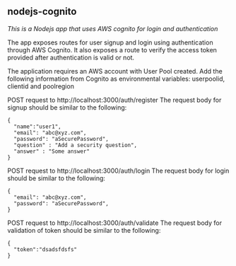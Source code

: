 ## nodejs-cognito
*This is a Nodejs app that uses AWS cognito for login and authentication*

The app exposes routes for user signup and login using authentication through AWS Cognito.
It also exposes a route to verify the access token provided after authentication is valid or not.

The application requires an AWS account with User Pool created. 
Add the following information from Cognito as environmental variables: userpoolid, clientid and poolregion


POST request to http://localhost:3000/auth/register
The request body for signup should be similar to the following:
```
{
  "name":"user1", 
  "email": "abc@xyz.com", 
  "password": "aSecurePassword", 
  "question" : "Add a security question",
  "answer" : "Some answer"
}
```

POST request to http://localhost:3000/auth/login
The request body for login should be similar to the following:
```
{
  "email": "abc@xyz.com", 
  "password": "aSecurePassword", 
}
```

POST request to http://localhost:3000/auth/validate
The request body for validation of token should be similar to the following:
```
{
  "token":"dsadsfdsfs"
}
```
